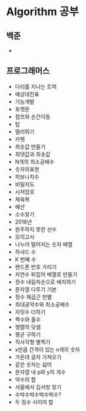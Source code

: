 # Algorithm 공부

## 백준
- 

## 프로그래머스
- 다리를 지나는 트럭
- 예상대진표
- 기능개발 
- 포켓몬
- 점프와 순간이동
- 탑
- 멀리뛰기
- 카펫
- 최솟값 만들기
- 최댓값과 최솟값
- N개의 최소공배수
- 숫자의표현
- 피보나치수
- 비밀지도
- 시저암호
- 체육복
- 예산
- 소수찾기
- 2016년
- 완주하지 못한 선수
- 모의고사
- 나누어 떨어지는 숫자 배열
- 하샤드 수
- K 번째 수
- 핸드폰 번호 가리기
- 자연수 뒤집어 배열로 만들기
- 정수 내림차순으로 배치하기
- 문자열 다루기 기본
- 정수 제곱근 판별
- 최대공약수와 최소공배수
- 자릿수 더하기
- 짝수와 홀수
- 행렬의 덧셈
- 평균 구하기
- 직사각형 별찍기
- x만큼 간격이 있는 n개의 숫자
- 가운데 글자 가져오기
- 같은 숫자는 싫어
- 문자열 내 p와 y의 개수
- 약수의 합
- 서울에서 김서방 찾기
- 수박수박수박수박수?
- 두 정수 사이의 합

